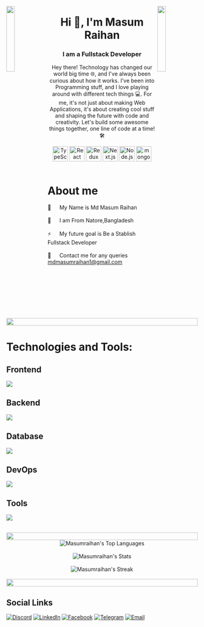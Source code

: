 <img align="left"
  src="https://user-images.githubusercontent.com/65187002/144930161-2f783401-8d27-4fdf-a2f7-cc0ba32f1f1f.gif"
  width="21%" style="display:inline;">
<img align="right"
  src="https://user-images.githubusercontent.com/65187002/144930161-2f783401-8d27-4fdf-a2f7-cc0ba32f1f1f.gif"
  width="21%" style="display:inline;">
<h1 align="center">Hi 👋, I'm Masum Raihan</h1>
<h3 align="center">I am a Fullstack Developer</h3>
<p align="center">Hey there! Technology has changed our world big time 🌐, and I've always been curious about how it
  works. I've been into Programming stuff, and I love playing around with different tech things 💻. For me, it's not
  just about making Web Applications, it's about creating cool stuff and shaping the future with code and creativity.
  Let's build some awesome things together, one line of code at a time! 🛠️</p>

<div align="center">
  <img width="40" src="https://skillicons.dev/icons?i=ts" alt="TypeScript" title="TypeScript" />
  <img width="40" src="https://skillicons.dev/icons?i=react" alt="React" title="React" />
  <img width="40" src="https://skillicons.dev/icons?i=redux" alt="Redux" title="Redux" />
  <img width="40" src="https://skillicons.dev/icons?i=nextjs" alt="Next.js" title="Next.js" />
  <img width="40" src="https://skillicons.dev/icons?i=express" alt="Node.js" title="Node.js" />
  <img width="40" src="https://skillicons.dev/icons?i=mongodb" alt="mongoDB" title="mongoDB" />
</div>
<br />

<!-- About Section -->

# About me

<p>
  <!--<img align="right" width="350" src="/assets/programmer.gif" alt="Coding gif" />-->

  🙂 &emsp; My Name is Md Masum Raihan <br /><br />
  🏡 &emsp; I am From Natore,Bangladesh<br /><br />
  ⚡ &emsp; My future goal is Be a Stablish Fullstack Developer<br /><br />
  📧 &emsp; Contact me for any queries [mdmasumraihan1@gmail.com](mailto:mdmasumraihan1@gmail.com)
</p>

<img src="https://i.imgur.com/dBaSKWF.gif" height="20" width="100%">

# Technologies and Tools:

## Frontend

<p align="left">
<div>
  <img src="https://skillicons.dev/icons?i=ts,js,react,nextjs,redux,tailwind,bootstrap,materialui" />
</div>
</p>

## Backend

<p align="left">
<div>
  <img src="https://skillicons.dev/icons?i=nodejs,express,prisma" />
</div>
</p>

## Database

<p align="left">
<div>
  <img src="https://skillicons.dev/icons?i=mongodb,postgres" />
</div>
</p>

## DevOps

<p align="left">
<div>
  <img src="https://skillicons.dev/icons?i=aws,firebase,vercel,supabase,netlify,heroku,nginx,docker" />
</div>
</p>

## Tools

<p align="left">
<div>
  <img src="https://skillicons.dev/icons?i=git,github,figma,vscode,postman,vercel,netlify,npm,yarn,pnpm" />
</div>
</p>

<br />

<img src="https://i.imgur.com/dBaSKWF.gif" height="20" width="100%">

<div align="center">
  <img
    src="https://github-readme-stats.vercel.app/api/top-langs/?username=Masumraihan&theme=radical&show_icons=true&hide_border=true&layout=compact"
    alt="Masumraihan's Top Languages" />
</div>

<br />

<div align="center">
  <img
    src="https://github-readme-stats.vercel.app/api?username=Masumraihan&theme=radical&show_icons=true&hide_border=true&count_private=true"
    alt="Masumraihan's Stats" />
</div>

<br />

<div align="center">
  <img src="https://github-readme-streak-stats.herokuapp.com/?user=Masumraihan&theme=radical&hide_border=true"
    alt="Masumraihan's Streak" />
</div>

<br />

<img src="https://i.imgur.com/dBaSKWF.gif" height="20" width="100%">

## Social Links

[![Discord](https://img.shields.io/badge/Discord-%235865F2.svg?style=for-the-badge&logo=discord&logoColor=white)](https://discord.gg/masumraihan)
[![LinkedIn](https://img.shields.io/badge/LinkedIn-%230077B5.svg?style=for-the-badge&logo=linkedin&logoColor=white)](https://www.linkedin.com/in/md-masum-raihan-35b22b1ab/)
[![Facebook](https://img.shields.io/badge/Facebook-%23288EF1.svg?style=for-the-badge&logo=facebook&logoColor=white)](https://www.facebook.com/mdmasum.raihan.378/)
[![Telegram](https://img.shields.io/badge/Telegram-%231E92F3.svg?style=for-the-badge&logo=telegram&logoColor=white)](https://t.me/MasumRaihan1)
[![Email](https://img.shields.io/badge/Email-%23DDDDDD.svg?style=for-the-badge&logo=gmail&logoColor=blue)](mailto:mdmasumraihan1@gmail.com)
